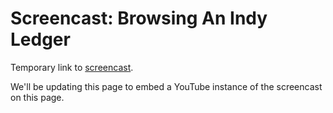 # Screencast: Browsing An Indy Ledger

Temporary link to [screencast](BrowsingAnIndyLedger.mp4).

We'll be updating this page to embed a YouTube instance of the screencast on this page.
